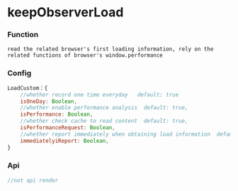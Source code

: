 # keepObserverLoad

### Function

    read the related browser's first loading information, rely on the related functions of browser's window.performance

### Config	

```javascript
LoadCustom：{
	//whether record one time everyday	 default: true
    isOneDay: Boolean,
    //whether enable performance analysis  default: true,
    isPerformance: Boolean,
    //whether check cache to read content  default: true,
    isPerformanceRequest: Boolean,
    //whether report immediately when obtaining load information  default: true,
    immediatelyiReport: Boolean,
}
```

### Api 

```javascript
//not api render
```

